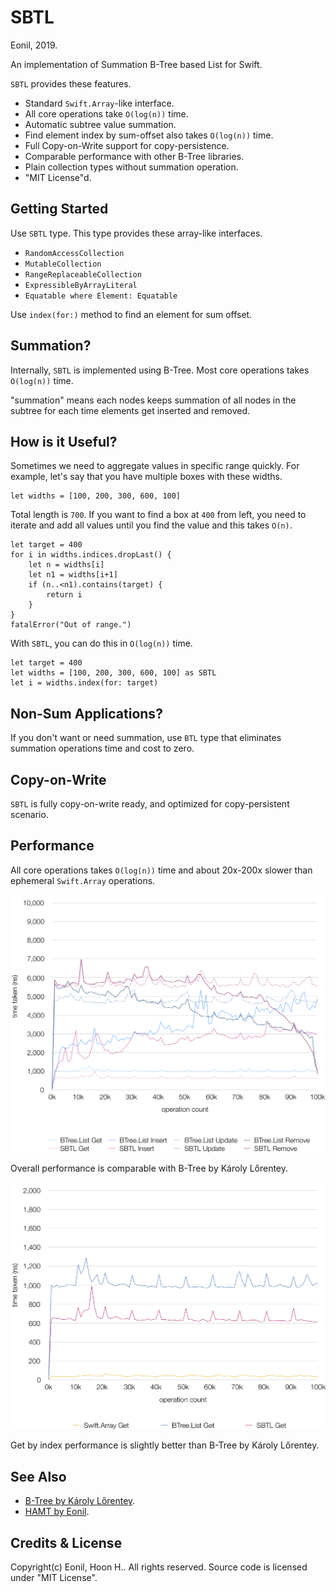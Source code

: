 SBTL
=====
Eonil, 2019.

An implementation of Summation B-Tree based List for Swift.

`SBTL` provides these features.

- Standard `Swift.Array`-like interface.
- All core operations take `O(log(n))` time.
- Automatic subtree value summation.
- Find element index by sum-offset also takes `O(log(n))` time.
- Full Copy-on-Write support for copy-persistence.
- Comparable performance with other B-Tree libraries.
- Plain collection types without summation operation.
- "MIT License"d.



Getting Started
------------------
Use `SBTL` type. This type provides these array-like interfaces.

- `RandomAccessCollection`
- `MutableCollection`
- `RangeReplaceableCollection`
- `ExpressibleByArrayLiteral`
- `Equatable where Element: Equatable`

Use `index(for:)` method to find an element for sum offset.





Summation?
---------------
Internally, `SBTL` is implemented using B-Tree. 
Most core operations takes `O(log(n))` time.

"summation" means each nodes keeps summation of all nodes in the subtree
for each time elements get inserted and removed.



How is it Useful?
-------------------
Sometimes we need to aggregate values in specific range quickly.
For example, let's say that you have multiple boxes with these widths. 

    let widths = [100, 200, 300, 600, 100]
    
Total length is `700`. If you want to find a box at `400` from left, 
you need to iterate and add all values until you find the value
and this takes `O(n)`.

    let target = 400
    for i in widths.indices.dropLast() {
        let n = widths[i]
        let n1 = widths[i+1]
        if (n..<n1).contains(target) {
            return i
        }
    }
    fatalError("Out of range.")

With `SBTL`, you can do this in `O(log(n))` time.

    let target = 400
    let widths = [100, 200, 300, 600, 100] as SBTL
    let i = widths.index(for: target)



Non-Sum Applications?
---------------------------
If you don't want or need summation, use `BTL` type that eliminates
summation operations time and cost to zero.



Copy-on-Write
------------------
`SBTL` is fully copy-on-write ready, and optimized for copy-persistent scenario.






Performance
---------------
All core operations takes `O(log(n))` time and about 20x-200x slower than
ephemeral `Swift.Array` operations.

![CRUD](SBTLBenchmark/CRUD1.png)

Overall performance is comparable with B-Tree by Károly Lőrentey.

![Get](SBTLBenchmark/Get1.png)

Get by index performance is slightly better than B-Tree by Károly Lőrentey.



See Also
-----------
- [B-Tree by Károly Lőrentey](https://github.com/attaswift/BTree).
- [HAMT by Eonil](https://github.com/eonil/swift-hamt).



Credits & License
----------------------
Copyright(c) Eonil, Hoon H.. All rights reserved.
Source code is licensed under "MIT License".
